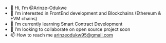 - 👋 Hi, I’m @Arinze-Odukwe
- 👀 I’m interested in FrontEnd development and Blockchains (Ethereum & EVM chains)
- 🌱 I’m currently learning Smart Contract Development
- 💞️ I’m looking to collaborate on open source project soon
- 📫 How to reach me arinzeodukw95@gmail.com

<!---
Arinze-Odukwe/Arinze-Odukwe is a ✨ special ✨ repository because its `README.md` (this file) appears on your GitHub profile.
You can click the Preview link to take a look at your changes.
--->
